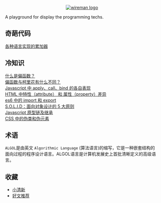     
<p align="center"><a href="https://github.com/TourDJ/wireman" target="_blank" rel="noopener noreferrer"><img  src="https://github.com/TourDJ/wireman/blob/master/images/wireman.jpg" alt="wireman logo"></a></p>
A playground for display the programming techs.


## 奇葩代码
[各种语言实现的累加器](./geeks/accumulator.md)       


## 冷知识
[什么是偏函数？](./trivia/partial-application.md)      
[偏函数与柯里花有什么不同？](./trivia/currying-partial-application.md)         
[Javascript 中 apply、call、bind 的各自表现](./trivia/apply-call-difference.md)      
[HTML 中特性（attribute） 和 属性（property）差异](./trivia/properties-attributes.md)      
[es6 中的 import 和 export](./trivia/es6-import-export.md)        
[S.O.L.I.D：面向对象设计的 5 大原则](./trivia/s-o-l-i-d.md)      
[Javascript 原型链及继承](./trivia/javascript-prototype.md)      
[CSS 中的伪类和伪元素](/trivia/pseudo-elements-and-pseudo-classe.md)       





## 术语
`ALGOL`是由英文 `Algorithmic Language` (算法语言)的缩写，它是一种嵌套结构的面向过程的程序设计语言。ALGOL语言是计算机发展史上首批清晰定义的高级语言。

## 收藏

- [小清新](./resource/freshness.md)       
- [好文推荐](./resource/articles.md)     

